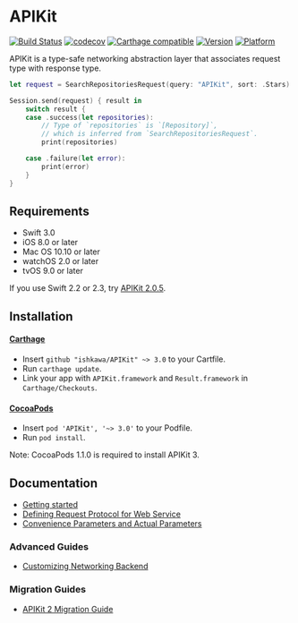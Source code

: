 APIKit
======

[![Build Status](https://travis-ci.org/ishkawa/APIKit.svg?branch=master)](https://travis-ci.org/ishkawa/APIKit)
[![codecov](https://codecov.io/gh/ishkawa/APIKit/branch/master/graph/badge.svg)](https://codecov.io/gh/ishkawa/APIKit)
[![Carthage compatible](https://img.shields.io/badge/Carthage-compatible-4BC51D.svg?style=flat)](https://github.com/Carthage/Carthage)
[![Version](https://img.shields.io/cocoapods/v/APIKit.svg?style=flat)](http://cocoadocs.org/docsets/APIKit)
[![Platform](https://img.shields.io/cocoapods/p/APIKit.svg?style=flat)](http://cocoadocs.org/docsets/APIKit)


APIKit is a type-safe networking abstraction layer that associates request type with response type.

```swift
let request = SearchRepositoriesRequest(query: "APIKit", sort: .Stars)

Session.send(request) { result in
    switch result {
    case .success(let repositories):
        // Type of `repositories` is `[Repository]`,
        // which is inferred from `SearchRepositoriesRequest`.
        print(repositories)

    case .failure(let error):
        print(error)
    }
}
```

## Requirements

- Swift 3.0
- iOS 8.0 or later
- Mac OS 10.10 or later
- watchOS 2.0 or later
- tvOS 9.0 or later

If you use Swift 2.2 or 2.3, try [APIKit 2.0.5](https://github.com/ishkawa/APIKit/tree/2.0.5).

## Installation

#### [Carthage](https://github.com/Carthage/Carthage)

- Insert `github "ishkawa/APIKit" ~> 3.0` to your Cartfile.
- Run `carthage update`.
- Link your app with `APIKit.framework` and `Result.framework` in `Carthage/Checkouts`.

#### [CocoaPods](https://github.com/cocoapods/cocoapods)

- Insert `pod 'APIKit', '~> 3.0'` to your Podfile.
- Run `pod install`.

Note: CocoaPods 1.1.0 is required to install APIKit 3.

## Documentation

- [Getting started](Documentation/GettingStarted.md)
- [Defining Request Protocol for Web Service](Documentation/DefiningRequestProtocolForWebService.md)
- [Convenience Parameters and Actual Parameters](Documentation/ConvenienceParametersAndActualParameters.md)

### Advanced Guides

- [Customizing Networking Backend](Documentation/CustomizingNetworkingBackend.md)

### Migration Guides

- [APIKit 2 Migration Guide](Documentation/APIKit2MigrationGuide.md)
